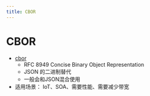 ```yaml
---
title: CBOR
---
```


# CBOR

- [cbor](http://cbor.io/)
  - RFC 8949 Concise Binary Object Representation
  - JSON 的二进制替代
  - 一般会和JSON混合使用
- 适用场景： IoT、SOA、需要性能、需要减少带宽
